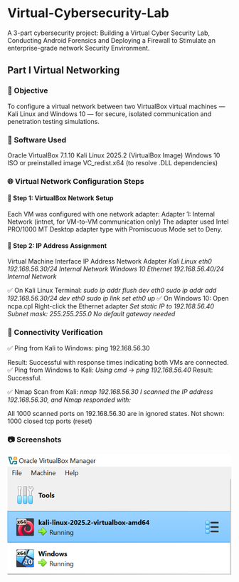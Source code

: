 # Virtual-Cybersecurity-Lab
A 3-part cybersecurity project: Building a Virtual Cyber Security Lab, Conducting Android Forensics and Deploying a Firewall to Stimulate an enterprise-grade network Security Environment.
## Part I Virtual Networking
### 🎯 Objective
To configure a virtual network between two VirtualBox virtual machines — Kali Linux and Windows 10 — for secure, isolated communication and penetration testing simulations.

### 💾 Software Used
Oracle VirtualBox 7.1.10
Kali Linux 2025.2 (VirtualBox Image)
Windows 10 ISO or preinstalled image
VC_redist.x64 (to resolve .DLL dependencies)

### 🌐 Virtual Network Configuration Steps
#### 📡 Step 1: VirtualBox Network Setup
Each VM was configured with one network adapter:
Adapter 1: Internal Network (intnet, for VM-to-VM communication only)
The adapter used Intel PRO/1000 MT Desktop adapter type with Promiscuous Mode set to Deny.

#### 🔗 Step 2: IP Address Assignment

Virtual Machine	Interface	IP Address	Network Adapter
*Kali Linux	eth0	192.168.56.30/24	Internal Network*
*Windows 10	Ethernet	192.168.56.40/24	Internal Network*
			
✅ On Kali Linux Terminal:
*sudo ip addr flush dev eth0*
*sudo ip addr add 192.168.56.30/24 dev eth0*
*sudo ip link set eth0 up*
✅ On Windows 10:
Open ncpa.cpl
Right-click the Ethernet adapter
*Set static IP to 192.168.56.40*
*Subnet mask: 255.255.255.0*
*No default gateway needed*

### 🔗 Connectivity Verification
✅ Ping from Kali to Windows:
ping 192.168.56.30

Result: Successful with response times indicating both VMs are connected.
✅ Ping from Windows to Kali:
*Using cmd → ping 192.168.56.40*
Result: Successful.

✅ Nmap Scan from Kali:
*nmap 192.168.56.30*
*I scanned the IP address 192.168.56.30, and Nmap responded with:*

All 1000 scanned ports on 192.168.56.30 are in ignored states.
Not shown: 1000 closed tcp ports (reset)

### 📷 Screenshots
![Running VMs](https://github.com/AAVivian/Virtual-Cybersecurity-Lab/blob/main/Running%20VMs.png)
